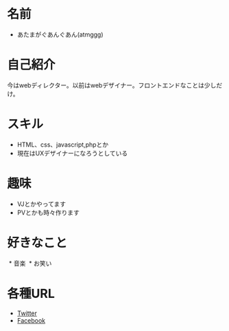 # 名前
 * あたまがぐあんぐあん(atmggg)

# 自己紹介
今はwebディレクター。以前はwebデザイナー。フロントエンドなことは少しだけ。

# スキル
 * HTML、css、javascript,phpとか
 * 現在はUXデザイナーになろうとしている

# 趣味
 * VJとかやってます
 * PVとかも時々作ります

# 好きなこと
  * 音楽
  * お笑い

# 各種URL
 * [Twitter](https://twitter.com/atmggg)
 * [Facebook](https://www.facebook.com/odoketedance)
